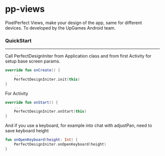 # pp-views
PixelPerfect Views, make your design of the app, same for different devices. To developed by the UpGames Android team.

### QuickStart
--------------------------
Call PerfectDesignIniter from Application class and from first Activity for setup base screen params.

```kotlin
override fun onCreate() {
    ...
    PerfectDesignIniter.init(this)
} 
``` 

For Activity
```kotlin
override fun onStart() {
    ...
    PerfectDesignIniter.onStart(this)
} 
``` 

And if you use a keyboard, for example into chat with adjustPan, need to save keyboard height
```kotlin
fun onOpenKeyboard(height: Int) {
    PerfectDesignIniter.onOpenKeyboard(height)
} 
``` 